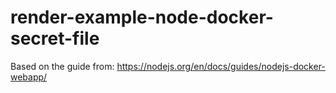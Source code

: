 # render-example-node-docker-secret-file

Based on the guide from:
https://nodejs.org/en/docs/guides/nodejs-docker-webapp/
